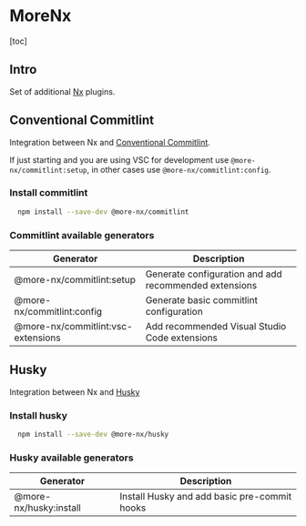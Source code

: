 # MoreNx

[toc]

## Intro

Set of additional [Nx](https://nx.dev/) plugins.

## Conventional Commitlint

Integration between Nx and [Conventional Commitlint](https://commitlint.js.org/#/).

If just starting and you are using VSC for development use `@more-nx/commitlint:setup`, in other cases use `@more-nx/commitlint:config`.

### Install commitlint

```sh
  npm install --save-dev @more-nx/commitlint
```

### Commitlint available generators

| Generator                          | Description                                           |
| ---------------------------------- | ----------------------------------------------------- |
| @more-nx/commitlint:setup          | Generate configuration and add recommended extensions |
| @more-nx/commitlint:config         | Generate basic commitlint configuration               |
| @more-nx/commitlint:vsc-extensions | Add recommended Visual Studio Code extensions         |

## Husky

Integration between Nx and [Husky](https://typicode.github.io/husky/)

### Install husky

```sh
  npm install --save-dev @more-nx/husky
```

### Husky available generators

| Generator              | Description                                  |
| ---------------------- | -------------------------------------------- |
| @more-nx/husky:install | Install Husky and add basic pre-commit hooks |
